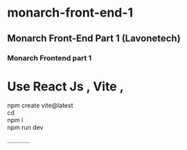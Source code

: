 # monarch-front-end-1
## Monarch Front-End Part 1 (Lavonetech) 

### Monarch Frontend part 1

# Use React Js , Vite , 

npm create vite@latest <br/>
cd <project-name> <br/>
npm i <br/>
npm run dev <br/>


.............


